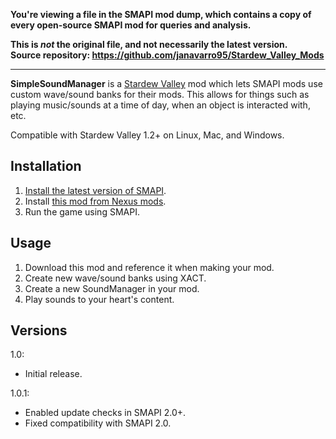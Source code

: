 **You're viewing a file in the SMAPI mod dump, which contains a copy of every open-source SMAPI mod
for queries and analysis.**

**This is _not_ the original file, and not necessarily the latest version.**  
**Source repository: https://github.com/janavarro95/Stardew_Valley_Mods**

----

**SimpleSoundManager** is a [Stardew Valley](http://stardewvalley.net/) mod which lets SMAPI mods
use custom wave/sound banks for their mods. This allows for things such as playing music/sounds at
a time of day, when an object is interacted with, etc.

Compatible with Stardew Valley 1.2+ on Linux, Mac, and Windows.

## Installation
1. [Install the latest version of SMAPI](https://github.com/Pathoschild/SMAPI/releases).
2. Install [this mod from Nexus mods](https://www.nexusmods.com/stardewvalley/mods/1410).
3. Run the game using SMAPI.

## Usage
1. Download this mod and reference it when making your mod.
2. Create new wave/sound banks using XACT.
3. Create a new SoundManager in your mod.
4. Play sounds to your heart's content.

## Versions
1.0:
* Initial release.

1.0.1:
* Enabled update checks in SMAPI 2.0+.
* Fixed compatibility with SMAPI 2.0.
